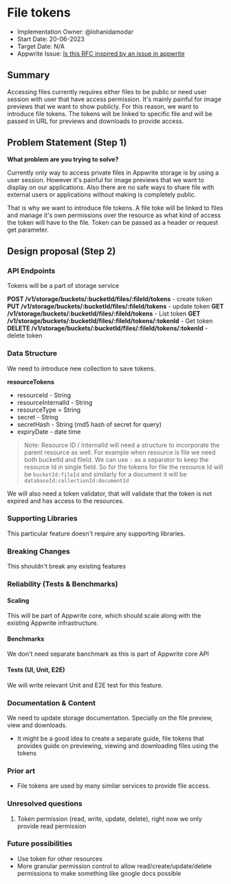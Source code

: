 # File tokens

- Implementation Owner: @lohanidamodar
- Start Date: 20-06-2023
- Target Date: N/A
- Appwrite Issue:
  [Is this RFC inspired by an issue in appwrite](https://github.com/appwrite/appwrite/issues/)

## Summary

[summary]: #summary

<!-- Brief explanation of the proposed contribution. Write your answer below. -->

Accessing files currently requires either files to be public or need user session with user that have access permission. It's mainly painful for image previews that we want to show publicly. For this reason, we want to introduce file tokens. The tokens will be linked to specific file and will be passed in URL for previews and downloads to provide access.

## Problem Statement (Step 1)

[problem-statement]: #problem-statement

**What problem are you trying to solve?**

<!--
What problem are you trying to solve? Explain the context or background in which this problem exists.
Please avoid discussing your proposed solution.
-->

Currently only way to access private files in Appwrite storage is by using a user session. However it's painful for image previews that we want to display on our applications. Also there are no safe ways to share file with external users or applications without making is completely public.

That is why we want to introduce file tokens. A file toke will be linked to files and manage it's own permissions over the resource as what kind of access the token will have to the file. Token can be passed as a header or request get parameter.

## Design proposal (Step 2)

[design-proposal]: #design-proposal

<!--
This is the technical portion of the RFC. Explain the design in sufficient detail, keeping in mind the following:

- Its interaction with other parts of the system is clear
- It is reasonably clear how the contribution would be implemented
- Dependencies on libraries, tools, projects, or work that isn't yet complete
- New API routes that need to be created or modifications to the existing routes (if needed)
- Any breaking changes and ways in which we can ensure backward compatibility.
- Use Cases
- Goals
- Deliverables
- Changes to documentation
- Ways to scale the solution

Ensure that you include examples and code snippets to allow the community to understand the proposed solution. **It would be best if the examples use naming conventions that you intend to use during the actual implementation to suggest changes early on during the development.**

Write your answer below.

-->

### API Endpoints

<!--
List the new API routes or endpoints that we might need to add for supporting the new feature.
Keep in mind to stay very strict to the API protocol and method, whether your new
changes are for the REST, WebSocket or any other API protocol Appwrite supports.

For example:

**POST /v1/coffee ** - an endpoint for creating coffee.
**DELETE /v1/coffee ** - an endpoint for deleting coffee.
-->

Tokens will be a part of storage service

**POST /v1/storage/buckets/:bucketId/files/:fileId/tokens** -           create token
**PUT /v1/storage/buckets/:bucketId/files/:fileId/tokens** -            update token
**GET /v1/storage/buckets/:bucketId/files/:fileId/tokens** -            List token
**GET /v1/storage/buckets/:bucketId/files/:fileId/tokens/:tokenId** -   Get token
**DELETE /v1/storage/buckets/:bucketId/files/:fileId/tokens/:tokenId** -         delete token


### Data Structure

<!--
What kind of changes or additions are required for the Appwrite base collections
to support this feature. Explain which entities should be added or updated, what new attributes they
need to have and why. Please think well about the naming conventions and how well they play with other
Appwrite conventions. Try and stay as consistent with existing patterns as much as possible.
-->

We need to introduce new collection to save tokens.

**resourceTokens**
  - resourceId - String
  - resourceInternalId - String
  - resourceType = String
  - secret - String
  - secretHash - String (md5 hash of secret for query)
  - expiryDate - date time

> Note: Resource ID / InternalId will need a structure to incorporate the parent resource as well. For example when resource is file we need both bucketId and fileId. We can use `:` as a separator to keep the resource Id in single field. So for the tokens for file the resource Id will be `bucketId:fileId` and similarly for a document it will be `databaseId:collectionId:documentId`

We will also need a token validator, that will validate that the token is not expired and has access to the resources.

### Supporting Libraries

<!--
Which different libraries do we need to support the new features?
Please describe the new library's potential API?
Avoid using 3rd party libraries when possible, if required - explain why.
-->

This particular feature doesn't require any supporting libraries.

### Breaking Changes

<!--
Do we break any API or SDK backward compatibility?
If possible, explain what actions we can take to avoid that.
-->

This shouldn't break any existing features

### Reliability (Tests & Benchmarks)

#### Scaling

<!-- Explain how we will scale this new feature. -->
This will be part of Appwrite core, which should scale along with the existing Appwrite infrastructure.

#### Benchmarks

<!-- Explain how we will benchmark the new feature. -->

We don't need separate banchmark as this is part of Appwrite core API

#### Tests (UI, Unit, E2E)

<!-- 
Explain how we will test the new feature. 
You can use "N/A" if this section is not relevant to your proposal.
-->

We will write relevant Unit and E2E test for this feature.

### Documentation & Content

<!--

Documentation is vital for making this new feature a success for both developers using Appwrite and the Appwrite maintainers.
Please answer the following questions:

1. What **docs** would support this feature?
2. Do we need to update the **contribution guide** with a new section or a supporting tutorial?
3. What **tutorials** (text/video) might help developers understand this feature scope, capabilities, and possible use-cases?
4. What **demo applications** can help us demonstrate this feature APIs and capabilities? 

-->

We need to update storage documentation. Specially on the file preview, view and downloads.

* It might be a good idea to create a separate guide, file tokens that provides guide on previewing, viewing and downloading files using the tokens

### Prior art

[prior-art]: #prior-art

<!--

Discuss prior art, both the good and the bad, in relation to this proposal.
A few examples of what this can include are:

- Does this functionality exist in other software, and what experience has their community had?
- For other teams: What lessons can we learn from what other communities have done here?
- Papers: Are there any published papers or great posts that discuss this? If you have some relevant papers to refer to, this can serve as a more detailed theoretical background.

This section is intended to encourage you as an author to think about the
lessons from other software, provide readers of your RFC with a fuller picture.
If there is no prior art, that is fine - your ideas are interesting to us, whether they are brand new or an adaptation from other software.

Write your answer below.
-->

- File tokens are used by many similar services to provide file access.

### Unresolved questions

[unresolved-questions]: #unresolved-questions

<!-- What parts of the design do you expect to resolve through the RFC process before this gets merged? -->

<!-- Write your answer below. -->

1. Token permission (read, write, update, delete), right now we only provide read permission

### Future possibilities

[future-possibilities]: #future-possibilities

<!-- This is also a good place to "dump ideas" if they are out of scope for the RFC you are writing but otherwise related. -->

<!-- Write your answer below. -->

* Use token for other resources
* More granular permission control to allow read/create/update/delete permissions to make something like google docs possible
